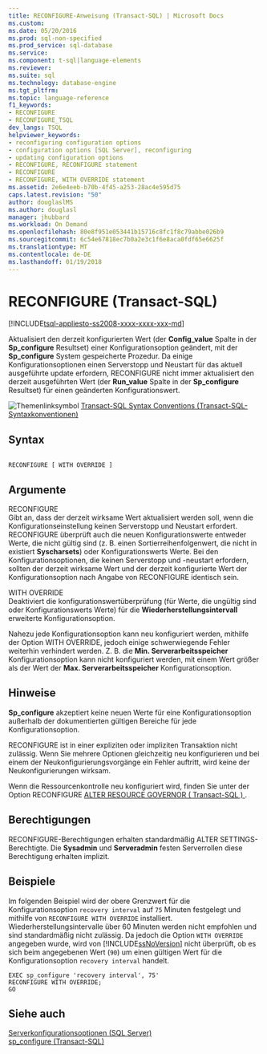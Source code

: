 ```yaml
---
title: RECONFIGURE-Anweisung (Transact-SQL) | Microsoft Docs
ms.custom: 
ms.date: 05/20/2016
ms.prod: sql-non-specified
ms.prod_service: sql-database
ms.service: 
ms.component: t-sql|language-elements
ms.reviewer: 
ms.suite: sql
ms.technology: database-engine
ms.tgt_pltfrm: 
ms.topic: language-reference
f1_keywords:
- RECONFIGURE
- RECONFIGURE_TSQL
dev_langs: TSQL
helpviewer_keywords:
- reconfiguring configuration options
- configuration options [SQL Server], reconfiguring
- updating configuration options
- RECONFIGURE, RECONFIGURE statement
- RECONFIGURE
- RECONFIGURE, WITH OVERRIDE statement
ms.assetid: 2e6e4eeb-b70b-4f45-a253-28ac4e595d75
caps.latest.revision: "50"
author: douglaslMS
ms.author: douglasl
manager: jhubbard
ms.workload: On Demand
ms.openlocfilehash: 80e8f951e053441b15716c8fc1f8c79abbe026b9
ms.sourcegitcommit: 6c54e67818ec7b0a2e3c1f6e8aca0fdf65e6625f
ms.translationtype: MT
ms.contentlocale: de-DE
ms.lasthandoff: 01/19/2018
---
```

# <a name="reconfigure-transact-sql"></a>RECONFIGURE (Transact-SQL)
[!INCLUDE[tsql-appliesto-ss2008-xxxx-xxxx-xxx-md](../../includes/tsql-appliesto-ss2008-xxxx-xxxx-xxx-md.md)]

  Aktualisiert den derzeit konfigurierten Wert (der **Config_value** Spalte in der **Sp_configure** Resultset) einer Konfigurationsoption geändert, mit der **Sp_configure** System gespeicherte Prozedur. Da einige Konfigurationsoptionen einen Serverstopp und Neustart für das aktuell ausgeführte update erfordern, RECONFIGURE nicht immer aktualisiert den derzeit ausgeführten Wert (der **Run_value** Spalte in der **Sp_configure**  Resultset) für einen geänderten Konfigurationswert.    
    
 ![Themenlinksymbol](../../database-engine/configure-windows/media/topic-link.gif "Topic link icon") [Transact-SQL Syntax Conventions (Transact-SQL-Syntaxkonventionen)](../../t-sql/language-elements/transact-sql-syntax-conventions-transact-sql.md)    
    
## <a name="syntax"></a>Syntax    
    
```    
    
RECONFIGURE [ WITH OVERRIDE ]    
```    
    
## <a name="arguments"></a>Argumente    
 RECONFIGURE    
 Gibt an, dass der derzeit wirksame Wert aktualisiert werden soll, wenn die Konfigurationseinstellung keinen Serverstopp und Neustart erfordert. RECONFIGURE überprüft auch die neuen Konfigurationswerte entweder Werte, die nicht gültig sind (z. B. einen Sortierreihenfolgenwert, die nicht in existiert **Syscharsets**) oder Konfigurationswerts Werte. Bei den Konfigurationsoptionen, die keinen Serverstopp und -neustart erfordern, sollten der derzeit wirksame Wert und der derzeit konfigurierte Wert der Konfigurationsoption nach Angabe von RECONFIGURE identisch sein.    
    
 WITH OVERRIDE    
 Deaktiviert die konfigurationswertüberprüfung (für Werte, die ungültig sind oder Konfigurationswerts Werte) für die **Wiederherstellungsintervall** erweiterte Konfigurationsoption.    
    
 Nahezu jede Konfigurationsoption kann neu konfiguriert werden, mithilfe der Option WITH OVERRIDE, jedoch einige schwerwiegende Fehler weiterhin verhindert werden. Z. B. die **Min. Serverarbeitsspeicher** Konfigurationsoption kann nicht konfiguriert werden, mit einem Wert größer als der Wert der **Max. Serverarbeitsspeicher** Konfigurationsoption.
      
## <a name="remarks"></a>Hinweise    
 **Sp_configure** akzeptiert keine neuen Werte für eine Konfigurationsoption außerhalb der dokumentierten gültigen Bereiche für jede Konfigurationsoption.    
    
 RECONFIGURE ist in einer expliziten oder impliziten Transaktion nicht zulässig. Wenn Sie mehrere Optionen gleichzeitig neu konfigurieren und bei einem der Neukonfigurierungsvorgänge ein Fehler auftritt, wird keine der Neukonfigurierungen wirksam.    
    
 Wenn die Ressourcenkontrolle neu konfiguriert wird, finden Sie unter der Option RECONFIGURE [ALTER RESOURCE GOVERNOR &#40; Transact-SQL &#41; ](../../t-sql/statements/alter-resource-governor-transact-sql.md).    
    
## <a name="permissions"></a>Berechtigungen    
 RECONFIGURE-Berechtigungen erhalten standardmäßig ALTER SETTINGS-Berechtigte. Die **Sysadmin** und **Serveradmin** festen Serverrollen diese Berechtigung erhalten implizit.    
    
## <a name="examples"></a>Beispiele    
 Im folgenden Beispiel wird der obere Grenzwert für die Konfigurationsoption `recovery interval` auf `75` Minuten festgelegt und mithilfe von `RECONFIGURE WITH OVERRIDE` installiert. Wiederherstellungsintervalle über 60 Minuten werden nicht empfohlen und sind standardmäßig nicht zulässig. Da jedoch die Option `WITH OVERRIDE` angegeben wurde, wird von [!INCLUDE[ssNoVersion](../../includes/ssnoversion-md.md)] nicht überprüft, ob es sich beim angegebenen Wert (`90`) um einen gültigen Wert für die Konfigurationsoption `recovery interval` handelt.    
    
```    
EXEC sp_configure 'recovery interval', 75'    
RECONFIGURE WITH OVERRIDE;    
GO    
```    
    
## <a name="see-also"></a>Siehe auch    
 [Serverkonfigurationsoptionen &#40;SQL Server&#41;](../../database-engine/configure-windows/server-configuration-options-sql-server.md)     
 [sp_configure &#40;Transact-SQL&#41;](../../relational-databases/system-stored-procedures/sp-configure-transact-sql.md)    
    
  
